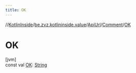 ```yaml
---
title: OK
---
```

//[KotlinInside](../../../../index.html)/[be.zvz.kotlininside.value](../../index.html)/[ApiUrl](../index.html)/[Comment](index.html)/[OK](-o-k.html)



# OK



[jvm]\
const val [OK](-o-k.html): [String](https://kotlinlang.org/api/latest/jvm/stdlib/kotlin/-string/index.html)




